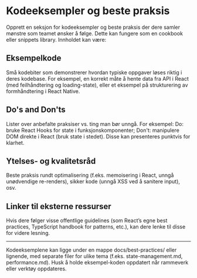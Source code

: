 # Kodeeksempler og beste praksis
Opprett en seksjon for kodeeksempler og beste praksis der dere samler mønstre som teamet ønsker å følge. Dette kan fungere som en cookbook eller snippets library. Innholdet kan være:

## Eksempelkode
Små kodebiter som demonstrerer hvordan typiske oppgaver løses riktig i deres kodebase. For eksempel, en korrekt måte å hente data fra API i React (med feilhåndtering og loading-state), eller et eksempel på strukturering av formhåndtering i React Native.

## Do's and Don'ts
Lister over anbefalte praksiser vs. ting man bør unngå. For eksempel: Do: bruke React Hooks for state i funksjonskomponenter; Don't: manipulere DOM direkte i React (bruk state i stedet). Disse kan presenteres punktvis for klarhet.

## Ytelses- og kvalitetsråd
Beste praksis rundt optimalisering (f.eks. memoisering i React, unngå unødvendige re-renders), sikker kode (unngå XSS ved å sanitere input), osv.

## Linker til eksterne ressurser
Hvis dere følger visse offentlige guidelines (som React’s egne best practices, TypeScript handbook for patterns, etc.), kan dere lenke til disse for videre lesning.

<hr />
Kodeeksemplene kan ligge under en mappe docs/best-practices/ eller lignende, med separate filer for ulike tema (f.eks. state-management.md, performance.md). Husk å holde eksempel-koden oppdatert når rammeverk eller verktøy oppdateres.
